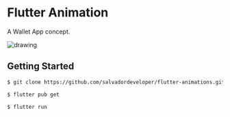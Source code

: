 # Flutter Animation

A Wallet App concept.

<img src="https://raw.githubusercontent.com/salvadordeveloper/flutter-animations/master/images/demo.gif" alt="drawing" />

## Getting Started


```sh
$ git clone https://github.com/salvadordeveloper/flutter-animations.git

$ flutter pub get

$ flutter run

```
